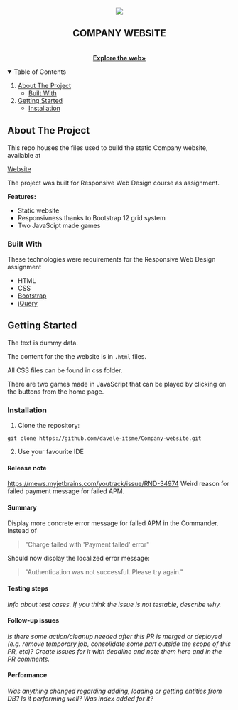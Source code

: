 <!-- INTRODUCTION -->
<br />
<p align="center">
     <a href="https://davele-itsme.github.io/Company-website/">
    <img src="https://user-images.githubusercontent.com/42817904/116983945-fba1fa80-acca-11eb-9367-b227f0fec687.png"/>
    </a>
  <h2 align="center">COMPANY WEBSITE</h2>
  <p align="center">
    <br />
    <a href="https://davele-itsme.github.io/Company-website/"><strong>Explore the web»</strong></a>
    <br />
  </p>
</p>

<!-- TABLE OF CONTENTS -->
<details open="open">
  <summary>Table of Contents</summary>
  <ol>
    <li>
      <a href="#about-the-project">About The Project</a>
      <ul>
        <li><a href="#built-with">Built With</a></li>
      </ul>
    </li>
    <li>
      <a href="#getting-started">Getting Started</a>
      <ul>
        <li><a href="#installation">Installation</a></li>
      </ul>
    </li>
  </ol>
</details>

<!-- ABOUT THE PROJECT -->
## About The Project

This repo houses the files used to build the static Company website, available at 

[Website](https://davele-itsme.github.io/Company-website/)

The project was built for Responsive Web Design course as assignment.

<strong>Features:</strong>
* Static website
* Responsivness thanks to Bootstrap 12 grid system
* Two JavaScipt made games 

### Built With

These technologies were requirements for the Responsive Web Design assignment

* HTML
* CSS
* [Bootstrap](https://getbootstrap.com/)
* [jQuery](https://jquery.com/)

<!-- GETTING STARTED -->
## Getting Started

The text is dummy data. 

The content for the the website is in `.html` files.

All CSS files can be found in css folder.

There are two games made in JavaScript that can be played by clicking on the buttons from the home page.

### Installation

1. Clone the repository:
```
git clone https://github.com/davele-itsme/Company-website.git
```
2. Use your favourite IDE



#### Release note

https://mews.myjetbrains.com/youtrack/issue/RND-34974 Weird reason for failed payment message for failed APM.

#### Summary

Display more concrete error message for failed APM in the Commander. Instead of
>  "Charge failed with 'Payment failed' error"

Should now display the localized error message: 

> "Authentication was not successful. Please try again."
 
#### Testing steps

*Info about test cases. If you think the issue is not testable, describe why.*

#### Follow-up issues

*Is there some action/cleanup needed after this PR is merged or deployed (e.g. remove temporary job, consolidate some part outside the scope of this PR, etc)? Create issues for it with deadline and note them here and in the PR comments.*

#### Performance

*Was anything changed regarding adding, loading or getting entities from DB? Is it performing well? Was index added for it?*


